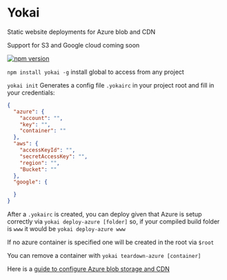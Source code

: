 # Yokai
Static website deployments for Azure blob and CDN

Support for S3 and Google cloud coming soon

[![npm version](https://badge.fury.io/js/yokai.svg)](https://badge.fury.io/js/yokai)

`npm install yokai -g` install global to access from any project

`yokai init` Generates a config file `.yokairc` in your project root and fill in your credentials:

```json
{
  "azure": {
    "account": "",
    "key": "",
    "container": ""
  },
  "aws": {
    "accessKeyId": "",
    "secretAccessKey": "",
    "region": "",
    "Bucket": ""
  },
  "google": {

  }
}

```

After a `.yokairc` is created, you can deploy given that Azure is setup correctly via `yokai deploy-azure [folder]`
so, if your compiled build folder is `www` it would be `yokai deploy-azure www`

If no azure container is specified one will be created in the root via `$root`

You can remove a container with `yokai teardown-azure [container]`

Here is a [guide to configure Azure blob storage and CDN](azure.md)
